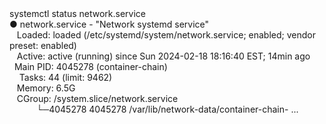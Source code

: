 <div id="termynal" data-termynal>
  <span data-ty="input"><span class="file-path"></span>systemctl status network.service</span>
  <span data-ty>
    <br> ● network.service - "Network systemd service"
    <br>&nbsp;&nbsp;&nbsp;Loaded: loaded (/etc/systemd/system/network.service; enabled; vendor preset: enabled)
    <br>&nbsp;&nbsp;&nbsp;Active: active (running) since Sun 2024-02-18 18:16:40 EST; 14min ago
    <br>&nbsp;&nbsp;Main PID: 4045278 (container-chain)
    <br>&nbsp;&nbsp;&nbsp;&nbsp;Tasks: 44 (limit: 9462)
    <br>&nbsp;&nbsp;&nbsp;Memory: 6.5G
    <br>&nbsp;&nbsp;&nbsp;CGroup: /system.slice/network.service
    <br>&nbsp;&nbsp;&nbsp;&nbsp;&nbsp;&nbsp;&nbsp;&nbsp;&nbsp;&nbsp;&nbsp;└─4045278 4045278 /var/lib/network-data/container-chain- ...
  </span>
</div>


